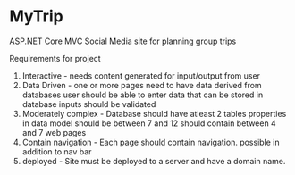 # MyTrip
ASP.NET Core MVC Social Media site for planning group trips

Requirements for project

1. Interactive - needs content generated for input/output from user
2. Data Driven - one or more pages need to have data derived from databases
                 user should be able to enter data that can be stored in database
                 inputs should be validated
3. Moderately complex - Database should have atleast 2 tables
                        properties in data model should be between 7 and 12
                        should contain between 4 and 7 web pages
4. Contain navigation - Each page should contain navigation. possible in addition to nav bar
5. deployed - Site must be deployed to a server and have a domain name. 
